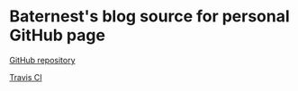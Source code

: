 # Baternest's blog source for personal GitHub page

[GitHub repository](https://github.com/Baternest/baternest.github.io.git)

[Travis CI](https://travis-ci.org/Baternest/baternest.github.io)